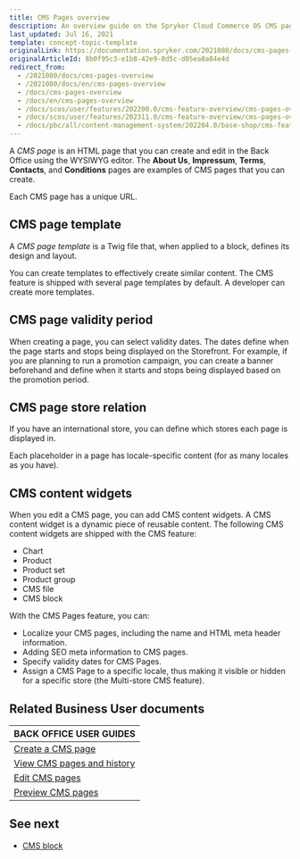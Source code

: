 ```yaml
---
title: CMS Pages overview
description: An overview guide on the Spryker Cloud Commerce OS CMS pages functionality.
last_updated: Jul 16, 2021
template: concept-topic-template
originalLink: https://documentation.spryker.com/2021080/docs/cms-pages-overview
originalArticleId: 8b0f95c3-e1b8-42e9-8d5c-d05ea8a84e4d
redirect_from:
  - /2021080/docs/cms-pages-overview
  - /2021080/docs/en/cms-pages-overview
  - /docs/cms-pages-overview
  - /docs/en/cms-pages-overview
  - /docs/scos/user/features/202200.0/cms-feature-overview/cms-pages-overview.html
  - /docs/scos/user/features/202311.0/cms-feature-overview/cms-pages-overview.html
  - /docs/pbc/all/content-management-system/202204.0/base-shop/cms-feature-overview/cms-pages-overview.html
---
```


A *CMS page* is an HTML page that you can create and edit in the Back Office using the WYSIWYG editor. The **About Us**, **Impressum**, **Terms**, **Contacts**, and **Conditions** pages are examples of CMS pages that you can create.

Each CMS page has a unique URL.

## CMS page template

A *CMS page template* is a Twig file that, when applied to a block, defines its design and layout.

You can create templates to effectively create similar content. The CMS feature is shipped with several page templates by default. A developer can create more templates.

## CMS page validity period

When creating a page, you can select validity dates. The dates define when the page starts and stops being displayed on the Storefront. For example, if you are planning to run a promotion campaign, you can create a banner beforehand and define when it starts and stops being displayed based on the promotion period.


## CMS page store relation

If you have an international store, you can define which stores each page is displayed in.

Each placeholder in a page has locale-specific content (for as many locales as you have).

## CMS content widgets

When you edit a CMS page, you can add CMS content widgets. A CMS content widget is a dynamic piece of reusable content. The following CMS content widgets are shipped with the CMS feature:
* Chart
* Product
* Product set
* Product group
* CMS file
* CMS block

With the CMS Pages feature, you can:

* Localize your CMS pages, including the name and HTML meta header information.
* Adding SEO meta information to CMS pages.
* Specify validity dates for CMS Pages.
* Assign a CMS Page to a specific locale, thus making it visible or hidden for a specific store (the Multi-store CMS feature).

## Related Business User documents

|BACK OFFICE USER GUIDES|
|---|
| [Create a CMS page](/docs/pbc/all/content-management-system/{{page.version}}/base-shop/manage-in-the-back-office/pages/create-cms-pages.html)  |
| [View CMS pages and history](/docs/pbc/all/content-management-system/{{page.version}}/base-shop/manage-in-the-back-office/pages/view-cms-pages-and-history.html)  |
| [Edit CMS pages](/docs/pbc/all/content-management-system/{{page.version}}/base-shop/manage-in-the-back-office/pages/edit-cms-pages.html)  |
| [Preview CMS pages](/docs/pbc/all/content-management-system/{{page.version}}/base-shop/manage-in-the-back-office/pages/preview-cms-pages.html)  |


## See next

* [CMS block](/docs/pbc/all/content-management-system/{{page.version}}/base-shop/cms-feature-overview/cms-blocks-overview.html)
